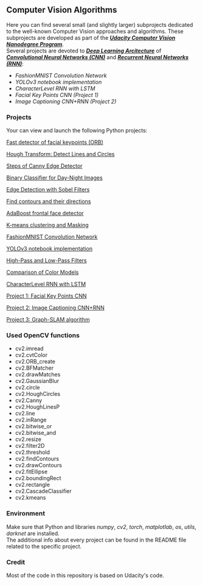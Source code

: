 ## Computer Vision Algorithms

Here you can find several small (and slightly larger) subprojects dedicated to the well-known 
Computer Vision approaches and algorithms. These subprojects are developed as part of the 
[**_Udacity Computer Vision Nanodegree Program_**](https://www.udacity.com/course/computer-vision-nanodegree--nd891).  
Several projects are devoted to [**_Deep Learning Arcitecture_**](https://en.wikipedia.org/wiki/Deep_learning) of [**_Convolutional Neural Networks (CNN)_**](https://en.wikipedia.org/wiki/Convolutional_neural_network) and [**_Recurrent Neural Networks (RNN)_**](https://en.wikipedia.org/wiki/Recurrent_neural_network):

* _FashionMNIST Convolution Network_
* _YOLOv3 notebook implementation_
* _CharacterLevel RNN with LSTM_
* _Facial Key Points CNN (Project 1)_
* _Image Captioning CNN+RNN (Project 2)_

  
### Projects 
  Your can view and launch the following Python projects:
  
[Fast detector of facial keypoints (ORB)](https://github.com/Rafael1s/Computer-Vision-Algorithms/tree/master/Agorithm-ORB)

[Hough Transform: Detect Lines and Circles](https://github.com/Rafael1s/Computer-Vision-Algorithms/tree/master/Algorithm-HoughTransform) 

[Steps of Canny Edge Detector](https://github.com/Rafael1s/Computer-Vision-Algorithms/tree/master/Canny-Edge-Detector)

[Binary Classifier for Day-Night Images](https://github.com/Rafael1s/Computer-Vision-Algorithms/tree/master/Day-Night-Classifier)

[Edge Detection with Sobel Filters](https://github.com/Rafael1s/Computer-Vision-Algorithms/tree/master/Sobel-Edge-Detector)

[Find contours and their directions](https://github.com/Rafael1s/Computer-Vision-Algorithms/tree/master/Find-Contours)

[AdaBoost frontal face detector](https://github.com/Rafael1s/Computer-Vision-Algorithms/tree/master/Haar-Cascades)

[K-means clustering and Masking](https://github.com/Rafael1s/Computer-Vision-Algorithms/tree/master/K-Means-Clustering)

[FashionMNIST Convolution Network](https://github.com/Rafael1s/Computer-Vision-Algorithms/tree/master/FashionMNIST-CNN)

[YOLOv3 notebook implementation](https://github.com/Rafael1s/Computer-Vision-Algorithms/tree/master/YOLOv3_implementation)

[High-Pass and Low-Pass Filters](https://github.com/Rafael1s/Computer-Vision-Algorithms/tree/master/HighPass_LowPass_Filters)

[Comparison of Color Models](https://github.com/Rafael1s/Computer-Vision-Algorithms/tree/master/Comparison-Color-Models)

[CharacterLevel RNN with LSTM](https://github.com/Rafael1s/Computer-Vision-Algorithms/tree/master/Character-Level-RNN_LSTM)

[Project 1:  Facial Key Points CNN](https://github.com/Rafael1s/Computer-Vision-Algorithms/tree/master/Project-1_FacialKeyPoints)

[Project 2: Image Captioning CNN+RNN](https://github.com/Rafael1s/Computer-Vision-Algorithms/tree/master/Project-2_ImageCaptoining)

[Project 3: Graph-SLAM algorithm](https://github.com/Rafael1s/Computer-Vision-Algorithms/tree/master/Project-3_LandmarkDetection_Traking(SLAM))

### Used OpenCV functions

* cv2.imread
* cv2.cvtColor
* cv2.ORB_create
* cv2.BFMatcher 
* cv2.drawMatches
* cv2.GaussianBlur
* cv2.circle
* cv2.HoughCircles
* cv2.Canny
* cv2.HoughLinesP
* cv2.line
* cv2.inRange
* cv2.bitwise_or
* cv2.bitwise_and
* cv2.resize
* cv2.filter2D
* cv2.threshold
* cv2.findContours
* cv2.drawContours
* cv2.fitEllipse
* cv2.boundingRect
* cv2.rectangle
* cv2.CascadeClassifier
* cv2.kmeans

### Environment

Make sure that Python and libraries *numpy*, *cv2*, *torch*, *matplotlab*, *os*, *utils*, *darknet*   are installed.    
The additional info about every project can be found in the README file related to the specific project.   

### Credit  

Most of the code in this repository is based on Udacity's code.  
